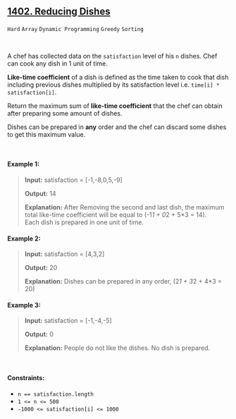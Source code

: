 ## [1402. Reducing Dishes](https://leetcode.com/problems/reducing-dishes/)

<code>Hard</code> <code>Array</code> <code>Dynamic Programming</code> <code>Greedy</code> <code>Sorting</code>

<br>

A chef has collected data on the <code>satisfaction</code> level of his <code>n</code> dishes. Chef can cook any dish in 1 unit of time.

__Like-time coefficient__ of a dish is defined as the time taken to cook that dish including previous dishes multiplied by its satisfaction level i.e. <code>time[i] * satisfaction[i]</code>.

Return the maximum sum of __like-time coefficient__ that the chef can obtain after preparing some amount of dishes.

Dishes can be prepared in __any__ order and the chef can discard some dishes to get this maximum value.

<br>

#### Example 1:

> __Input:__ satisfaction = [-1,-8,0,5,-9]
> 
> __Output:__ 14
> 
> __Explanation:__ After Removing the second and last dish, the maximum total like-time coefficient will be equal to (-1*1 + 0*2 + 5*3 = 14).  
> Each dish is prepared in one unit of time.  

#### Example 2:

> __Input:__ satisfaction = [4,3,2]
> 
> __Output:__ 20
> 
> __Explanation:__ Dishes can be prepared in any order, (2*1 + 3*2 + 4*3 = 20)  

#### Example 3:

> __Input:__ satisfaction = [-1,-4,-5]
> 
> __Output:__ 0
>  
> __Explanation:__ People do not like the dishes. No dish is prepared.  

<br>

#### Constraints:

- <code>n == satisfaction.length</code>
- <code>1 <= n <= 500</code>
- <code>-1000 <= satisfaction[i] <= 1000</code>
